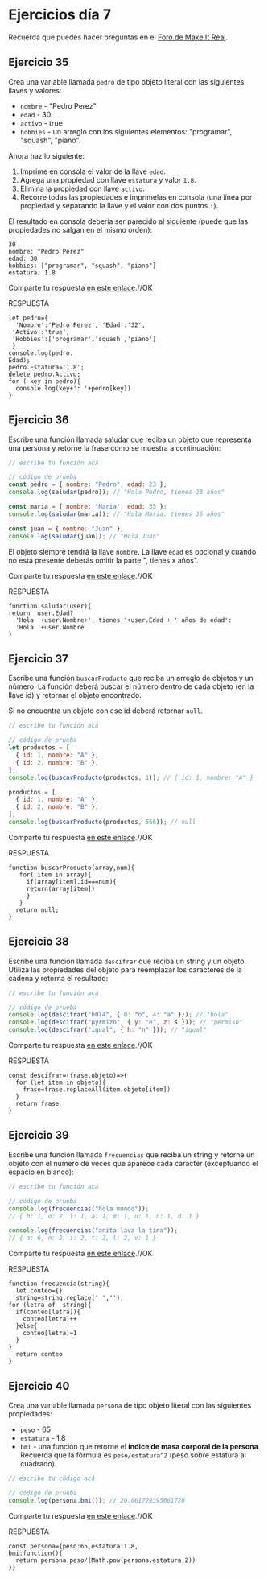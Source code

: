 # Ejercicios día 7

Recuerda que puedes hacer preguntas en el [Foro de Make It Real](https://foro.makeitreal.camp/c/intro-javascript-jul-2021/9).

## Ejercicio 35

Crea una variable llamada `pedro` de tipo objeto literal con las siguientes llaves y valores:

- `nombre` - "Pedro Perez"
- `edad` - 30
- `activo` - true
- `hobbies` - un arreglo con los siguientes elementos: "programar", "squash", "piano".

Ahora haz lo siguiente:

1. Imprime en consola el valor de la llave `edad`.
2. Agrega una propiedad con llave `estatura` y valor `1.8`.
3. Elimina la propiedad con llave `activo`.
4. Recorre todas las propiedades e imprímelas en consola (una línea por propiedad y separando la llave y el valor con dos puntos `:`).

El resultado en consola debería ser parecido al siguiente (puede que las propiedades no salgan en el mismo orden):

```
30
nombre: "Pedro Perez"
edad: 30
hobbies: ["programar", "squash", "piano"]
estatura: 1.8
```

Comparte tu respuesta [en este enlace](https://foro.makeitreal.camp/t/respuestas-ejercicio-35-js-julio/4154).//OK

RESPUESTA 

```
let pedro={
  'Nombre':'Pedro Perez', 'Edad':'32',
 'Activo':'true',
 'Hobbies':['programar','squash','piano']
 }
console.log(pedro.
Edad);
pedro.Estatura='1.8';
delete pedro.Activo;
for ( key in pedro){
  console.log(key+': '+pedro[key])
}

```

## Ejercicio 36

Escribe una función llamada saludar que reciba un objeto que representa una persona y retorne la frase como se muestra a continuación:

```javascript
// escribe tu función acá

// código de prueba
const pedro = { nombre: "Pedro", edad: 23 };
console.log(saludar(pedro)); // "Hola Pedro, tienes 23 años"

const maria = { nombre: "Maria", edad: 35 };
console.log(saludar(maria)); // "Hola Maria, tienes 35 años"

const juan = { nombre: "Juan" };
console.log(saludar(juan)); // "Hola Juan"
```

El objeto siempre tendrá la llave `nombre`. La llave `edad` es opcional y cuando no está presente deberás omitir la parte ", tienes x años".

Comparte tu respuesta [en este enlace](https://foro.makeitreal.camp/t/respuestas-ejercicio-36-js-julio/4155).//OK

RESPUESTA

```
function saludar(user){
return  user.Edad? 
  'Hola '+user.Nombre+', tienes '+user.Edad + ' años de edad':
  'Hola '+user.Nombre 
}
```

## Ejercicio 37

Escribe una función `buscarProducto` que reciba un arreglo de objetos y un número. La función deberá buscar el número dentro de cada objeto (en la llave id) y retornar el objeto encontrado.

Si no encuentra un objeto con ese id deberá retornar `null`.

```javascript
// escribe tu función acá

// código de prueba
let productos = [
  { id: 1, nombre: "A" },
  { id: 2, nombre: "B" },
];
console.log(buscarProducto(productos, 1)); // { id: 1, nombre: "A" }

productos = [
  { id: 1, nombre: "A" },
  { id: 2, nombre: "B" },
];
console.log(buscarProducto(productos, 566)); // null
```

Comparte tu respuesta [en este enlace](https://foro.makeitreal.camp/t/respuestas-ejercicio-37-js-julio/4156).//OK

RESPUESTA

```
function buscarProducto(array,num){
   for( item in array){
     if(array[item].id===num){
     return(array[item])
     }
   }
  return null;
}
```

## Ejercicio 38

Escribe una función llamada `descifrar` que reciba un string y un objeto. Utiliza las propiedades del objeto para reemplazar los caracteres de la cadena y retorna el resultado:

```javascript
// escribe tu función acá

// código de prueba
console.log(descifrar("h0l4", { 0: "o", 4: "a" })); // "hola"
console.log(descifrar("pyrmizo", { y: "e", z: s })); // "permiso"
console.log(descifrar("igual", { h: "n" })); // "igual"
```

Comparte tu respuesta [en este enlace](https://foro.makeitreal.camp/t/respuestas-ejercicio-38-js-julio/4157).//OK

RESPUESTA

```
const descifrar=(frase,objeto)=>{
  for (let item in objeto){
    frase=frase.replaceAll(item,objeto[item])
  }
  return frase
}
```

## Ejercicio 39

Escribe una función llamada `frecuencias` que reciba un string y retorne un objeto con el número de veces que aparece cada carácter (exceptuando el espacio en blanco):

```javascript
// escribe tu función acá

// código de prueba
console.log(frecuencias("hola mundo"));
// { h: 1, o: 2, l: 1, a: 1, m: 1, u: 1, n: 1, d: 1 }

console.log(frecuencias("anita lava la tina"));
// { a: 6, n: 2, i: 2, t: 2, l: 2, v: 1 }
```

Comparte tu respuesta [en este enlace](https://foro.makeitreal.camp/t/respuestas-ejercicio-39-js-julio/4158).//OK

RESPUESTA

```
function frecuencia(string){
  let conteo={}
  string=string.replace(' ','');
for (letra of  string){
  if(conteo[letra]){
    conteo[letra]++
  }else{
    conteo[letra]=1
  }
}
  return conteo
}
```

## Ejercicio 40

Crea una variable llamada `persona` de tipo objeto literal con las siguientes propiedades:

- `peso` - 65
- `estatura` - 1.8
- `bmi` - una función que retorne el **índice de masa corporal de la persona**. Recuerda que la fórmula es `peso/estatura^2` (peso sobre estatura al cuadrado).

```javascript
// escribe tu código acá

// código de prueba
console.log(persona.bmi()); // 20.061728395061728
```

Comparte tu respuesta [en este enlace](https://foro.makeitreal.camp/t/respuestas-ejercicio-40-js-julio/4159).//OK

RESPUESTA

```
const persona={peso:65,estatura:1.8,
bmi:function(){
  return persona.peso/(Math.pow(persona.estatura,2))
}}
```
